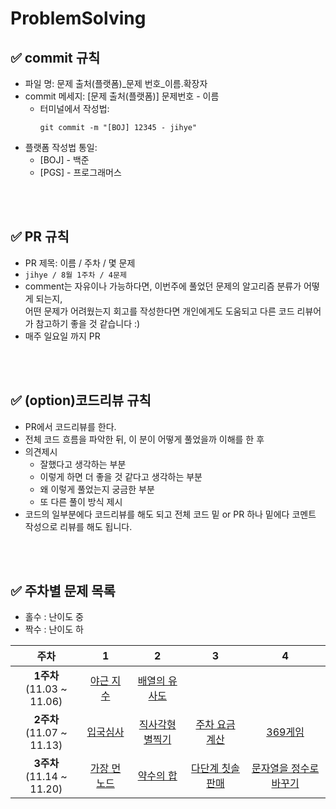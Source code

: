 # ProblemSolving

## ✅ commit 규칙
- 파일 명: 문제 출처(플랫폼)_문제 번호_이름.확장자
- commit 메세지: [문제 출처(플랫폼)] 문제번호 - 이름
    - 터미널에서 작성법: 
        ```
        git commit -m "[BOJ] 12345 - jihye"
        ```
- 플랫폼 작성법 통일: 
  * [BOJ] - 백준 
  * [PGS] - 프로그래머스

<br />
<br />

## ✅ PR 규칙

- PR 제목: 이름 / 주차 / 몇 문제
-  ```jihye / 8월 1주차 / 4문제 ```
-  comment는 자유이나 가능하다면, 이번주에 풀었던 문제의 알고리즘 분류가 어떻게 되는지, <br> 어떤 문제가 어려웠는지 회고를 작성한다면 개인에게도 도움되고 다른 코드 리뷰어가 참고하기 좋을 것 같습니다 :)
- 매주 일요일 까지 PR

<br />
<br />

## ✅ (option)코드리뷰 규칙

- PR에서 코드리뷰를 한다.
- 전체 코드 흐름을 파악한 뒤, 이 분이 어떻게 풀었을까 이해를 한 후 
- 의견제시
  -   잘했다고 생각하는 부분
  -   이렇게 하면 더 좋을 것 같다고 생각하는 부분
  -   왜 이렇게 풀었는지 궁금한 부분
  -   또 다른 풀이 방식 제시
- 코드의 일부분에다 코드리뷰를 해도 되고 전체 코드 밑 or PR 하나 밑에다 코멘트 작성으로 리뷰를 해도 됩니다.

<br />
<br />

## ✅ 주차별 문제 목록
- 홀수 : 난이도 중
- 짝수 : 난이도 하

|주차|1|2|3|4|
|:---:|:---:|:---:|:---:|:---:|
|**1주차**<br> (11.03 ~ 11.06)|[야근 지수](https://school.programmers.co.kr/learn/courses/30/lessons/12927)|[배열의 유사도](https://school.programmers.co.kr/learn/courses/30/lessons/120903)||
|**2주차**<br> (11.07 ~ 11.13)|[입국심사](https://school.programmers.co.kr/learn/courses/30/lessons/43238)|[직사각형 별찍기](https://school.programmers.co.kr/learn/courses/30/lessons/12969)|[주차 요금 계산](https://school.programmers.co.kr/learn/courses/30/lessons/92341)|[369게임](https://school.programmers.co.kr/learn/courses/30/lessons/120891)|
|**3주차**<br> (11.14 ~ 11.20)|[가장 먼 노드](https://school.programmers.co.kr/learn/courses/30/lessons/49189)|[약수의 합](https://school.programmers.co.kr/learn/courses/30/lessons/12928)|[다단계 칫솔 판매](https://school.programmers.co.kr/learn/courses/30/lessons/77486)|[문자열을 정수로 바꾸기](https://school.programmers.co.kr/learn/courses/30/lessons/12925)|
